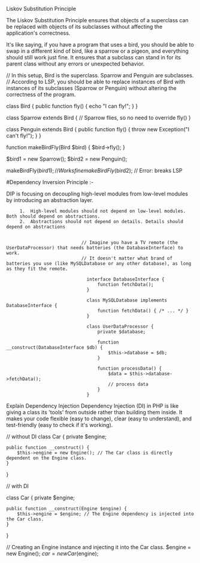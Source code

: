 Liskov Substitution Principle

The Liskov Substitution Principle ensures that objects of a superclass can be replaced with objects of its subclasses without affecting the application's correctness.

It's like saying, if you have a program that uses a bird, you should be able to swap in a different kind of bird, like a sparrow or a pigeon, and everything should still work just fine. It ensures that a subclass can stand in for its parent class without any errors or unexpected behavior.

// In this setup, Bird is the superclass. Sparrow and Penguin are subclasses.
// According to LSP, you should be able to replace instances of Bird with instances of its subclasses (Sparrow or Penguin) without altering the correctness of the program.

class Bird {
    public function fly() {
        echo "I can fly!";
    }
}

class Sparrow extends Bird {
    // Sparrow flies, so no need to override fly()
}

class Penguin extends Bird {
    public function fly() {
        throw new Exception("I can't fly!");
    }
}

function makeBirdFly(Bird $bird) {
    $bird->fly();
}

$bird1 = new Sparrow();
$bird2 = new Penguin();

makeBirdFly($bird1); // Works fine
makeBirdFly($bird2); // Error: breaks LSP


#Dependency Inversion Principle :- 

  DIP is focusing on decoupling high-level modules from low-level modules by introducing an abstraction layer.

         1.  High-level modules should not depend on low-level modules. Both should depend on abstractions.
         2.  Abstractions should not depend on details. Details should depend on abstractions

         
                                // Imagine you have a TV remote (the UserDataProcessor) that needs batteries (the DatabaseInterface) to work.
                                // It doesn't matter what brand of batteries you use (like MySQLDatabase or any other database), as long as they fit the remote.

                                  interface DatabaseInterface {
                                      function fetchData();
                                  }
                                  
                                  class MySQLDatabase implements DatabaseInterface {
                                      function fetchData() { /* ... */ }
                                  }
                                  
                                  class UserDataProcessor {
                                      private $database;
                                  
                                      function __construct(DatabaseInterface $db) {
                                          $this->database = $db;
                                      }
                                  
                                      function processData() {
                                          $data = $this->database->fetchData();
                                          // process data
                                      }
                                  }


Explain Dependency Injection
Dependency Injection (DI) in PHP is like giving a class its 'tools' from outside rather than building them inside. It makes your code flexible (easy to change), clear (easy to understand), and test-friendly (easy to check if it's working).

// without DI
class Car {
    private $engine;
    
    public function __construct() {
        $this->engine = new Engine(); // The Car class is directly dependent on the Engine class.
    }
}

// with DI

class Car {
    private $engine;
    
    public function __construct(Engine $engine) {
        $this->engine = $engine; // The Engine dependency is injected into the Car class.
    }
}

// Creating an Engine instance and injecting it into the Car class.
$engine = new Engine();
$car = new Car($engine);
